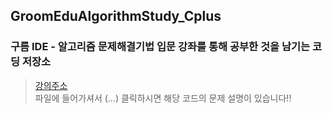 ## GroomEduAlgorithmStudy_Cplus
### 구름 IDE - 알고리즘 문제해결기법 입문 강좌를 통해 공부한 것을 남기는 코딩 저장소
> [강의주소](https://edu.goorm.io/learn/lecture/554/%EC%95%8C%EA%B3%A0%EB%A6%AC%EC%A6%98-%EB%AC%B8%EC%A0%9C%ED%95%B4%EA%B2%B0%EA%B8%B0%EB%B2%95-%EC%9E%85%EB%AC%B8, "")   
파일에 들어가셔서 (...) 클릭하시면 해당 코드의 문제 설명이 있습니다!!

